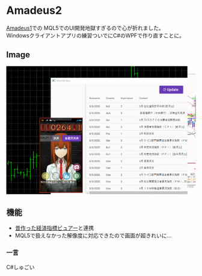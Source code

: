 # Amadeus2

[Amadeus1](https://github.com/azarasi1226/Amadeus)での
MQL5でのUI開発地獄すぎるので心が折れました。  
Windowsクライアントアプリの練習ついでにC#のWPFで作り直すことに。


## Image
![トップ](./README/main.png)

## 機能
* [昔作った経済指標ビュアー](https://github.com/azarasi1226/keizaisihyou)と連携
* MQL5で扱えなかった解像度に対応できたので画面が超きれいに...

### 一言
C#しゅごい